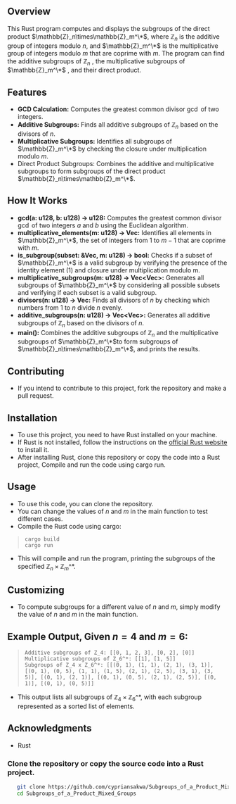 ## Overview
This Rust program computes and displays the subgroups of the direct product $\mathbb{Z}_n\times\mathbb{Z}_m^\*$, where $\mathbb{Z}_n$ is the additive group of integers modulo $n$, and 
$\mathbb{Z}_m^\*$ is the multiplicative group of integers modulo $m$ that are coprime with $m$. The program can find the additive subgroups of $\mathbb{Z}_n$ , the multiplicative subgroups of 
$\mathbb{Z}_m^\*$ , and their direct product.
## Features
- **GCD Calculation:** Computes the greatest common divisor $\gcd$ of two integers.
- **Additive Subgroups:** Finds all additive subgroups of $\mathbb{Z}_n$  based on the divisors of $n$.
- **Multiplicative Subgroups:** Identifies all subgroups of $\mathbb{Z}_m^\*$ by checking the closure under multiplication modulo $m$.
- Direct Product Subgroups: Combines the additive and multiplicative subgroups to form subgroups of the direct product $\mathbb{Z}_n\times\mathbb{Z}_m^\*$.
## How It Works
- **gcd(a: u128, b: u128) -> u128:** Computes the greatest common divisor $\gcd$ of two integers $a$ and $b$ using the Euclidean algorithm.
- **multiplicative_elements(m: u128) -> Vec<u128>:** Identifies all elements in $\mathbb{Z}_m^\*$, the set of integers from $1$ to $m-1$ that are coprime with $m$.
- **is_subgroup(subset: &Vec<u128>, m: u128) -> bool:** Checks if a subset of $\mathbb{Z}_m^\*$ is a valid subgroup by verifying the presence of the identity element (1) and closure under multiplication modulo m.
- **multiplicative_subgroups(m: u128) -> Vec<Vec<u128>>:** Generates all subgroups of $\mathbb{Z}_m^\*$ by considering all possible subsets and verifying if each subset is a valid subgroup.
- **divisors(n: u128) -> Vec<u128>:** Finds all divisors of $n$ by checking which numbers from $1$ to $n$ divide $n$ evenly.
- **additive_subgroups(n: u128) -> Vec<Vec<u128>>:** Generates all additive subgroups of $\mathbb{Z}_n$ based on the divisors of $n$.
- **main():** Combines the additive subgroups of $\mathbb{Z}_n$ and the multiplicative subgroups of $\mathbb{Z}_m^\*$to form subgroups of $\mathbb{Z}_n\times\mathbb{Z}_m^\*$, and prints the results.
## Contributing
  - If you intend to contribute to this project, fork the repository and make a pull request.

  ## Installation

- To use this project, you need to have Rust installed on your machine.
- If Rust is not installed, follow the instructions on the [official Rust website](https://www.rust-lang.org/tools/install) to install it.
- After installing Rust, clone this repository or copy the code into a Rust project, Compile and run the code using cargo run.
## Usage
- To use this code, you can clone the repository.
- You can change the values of $n$ and $m$ in the main function to test different cases.
- Compile the Rust code using cargo:
>```
>cargo build
>cargo run
- This will compile and run the program, printing the subgroups of the specified $\mathbb{Z}_n\times\mathbb{Z}_m\^*$.
## Customizing
- To compute subgroups for a different value of $n$ and $m$, simply modify the value of $n$ and $m$ in the main function.
## Example Output, Given $n=4$ and $m=6$:
>```
>Additive subgroups of Z_4: [[0, 1, 2, 3], [0, 2], [0]]
>Multiplicative subgroups of Z_6^*: [[1], [1, 5]]
>Subgroups of Z_4 x Z_6^*: [[(0, 1), (1, 1), (2, 1), (3, 1)], [(0, 1), (0, 5), (1, 1), (1, 5), (2, 1), (2, 5), (3, 1), (3, 5)], [(0, 1), (2, 1)], [(0, 1), (0, 5), (2, 1), (2, 5)], [(0, 1)], [(0, 1), (0, 5)]]

- This output lists all subgroups of $\mathbb{Z}_4\times\mathbb{Z}_6$^*, with each subgroup represented as a sorted list of elements.
## Acknowledgments
- Rust
### Clone the repository or copy the source code into a Rust project.
```bash
   git clone https://github.com/cypriansakwa/Subgroups_of_a_Product_Mixed_Groups.git
   cd Subgroups_of_a_Product_Mixed_Groups
